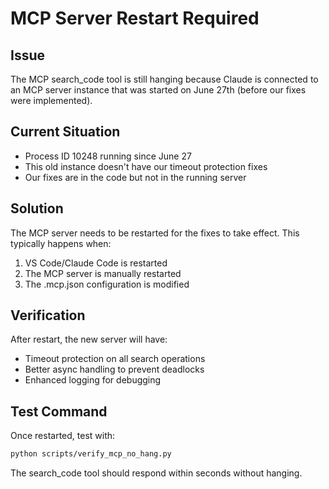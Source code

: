 # MCP Server Restart Required

## Issue
The MCP search_code tool is still hanging because Claude is connected to an MCP server instance that was started on June 27th (before our fixes were implemented).

## Current Situation
- Process ID 10248 running since June 27
- This old instance doesn't have our timeout protection fixes
- Our fixes are in the code but not in the running server

## Solution
The MCP server needs to be restarted for the fixes to take effect. This typically happens when:
1. VS Code/Claude Code is restarted
2. The MCP server is manually restarted
3. The .mcp.json configuration is modified

## Verification
After restart, the new server will have:
- Timeout protection on all search operations
- Better async handling to prevent deadlocks
- Enhanced logging for debugging

## Test Command
Once restarted, test with:
```bash
python scripts/verify_mcp_no_hang.py
```

The search_code tool should respond within seconds without hanging.